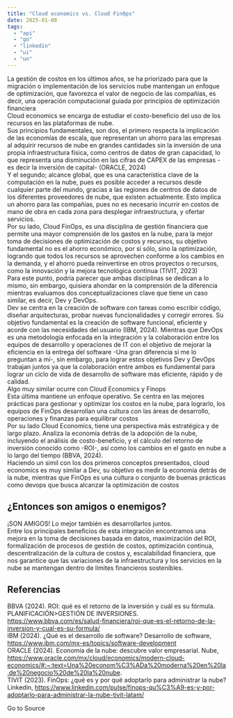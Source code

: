 ```yaml
---
title: "Cloud economics vs. Cloud FinOps"
date: 2025-01-08
tags: 
  - "api"
  - "go"
  - "linkedin"
  - "ui"
  - "un"
---
```


La gestión de costos en los últimos años, se ha priorizado para que la migración o implementación de los servicios nube mantengan un enfoque de optimización, que favorezca el valor de negocio de las compañías, es decir, una operación computacional guiada por principios de optimización financiera  
Cloud economics se encarga de estudiar el costo-beneficio del uso de los recursos en las plataformas de nube.  
Sus principios fundamentales, son dos, el primero respecta la implicación de las economías de escala, que representan un ahorro para las empresas al adquirir recursos de nube en grandes cantidades sin la inversión de una propia infraestructura física, como centros de datos de gran capacidad, lo que representa una disminución en las cifras de CAPEX de las empresas -es decir la inversión de capital- (ORACLE, 2024)  
Y el segundo; alcance global, que es una característica clave de la computación en la nube, pues es posible acceder a recursos desde cualquier parte del mundo, gracias a las regiones de centros de datos de los diferentes proveedores de nube, que existen actualmente. Esto implica un ahorro para las compañías, pues no es necesario incurrir en costos de mano de obra en cada zona para desplegar infraestructura, y ofertar servicios.  
Por su lado, Cloud FinOps, es una disciplina de gestión financiera que permite una mayor comprensión de los gastos en la nube, para la mejor toma de decisiones de optimización de costos y recursos, su objetivo fundamental no es el ahorro económico, por sí sólo, sino la optimización, logrando que todos los recursos se aprovechen conforme a los cambios en la demanda, y el ahorro pueda reinvertirse en otros proyectos o recursos, como la innovación y la mejora tecnológica continua (TIVIT, 2023)  
Para este punto, podría parecer que ambas disciplinas se dedican a lo mismo, sin embargo, quisiera ahondar en la comprensión de la diferencia mientras evaluamos dos conceptualizaciones clave que tiene un caso similar, es decir, Dev y DevOps.  
Dev se centra en la creación de software con tareas como escribir código, diseñar arquitecturas, probar nuevas funcionalidades y corregir errores. Su objetivo fundamental es la creación de software funcional, eficiente y acorde con las necesidades del usuario (IBM, 2024). Mientras que DevOps es una metodología enfocada en la integración y la colaboración entre los equipos de desarrollo y operaciones de IT con el objetivo de mejorar la eficiencia en la entrega del software -Una gran diferencia si me lo preguntan a mí-, sin embargo, para lograr estos objetivos Dev y DevOps trabajan juntos ya que la colaboración entre ambos es fundamental para lograr un ciclo de vida de desarrollo de software más eficiente, rápido y de calidad.  
Algo muy similar ocurre con Cloud Economics y Finops  
Esta última mantiene un enfoque operativo. Se centra en las mejores prácticas para gestionar y optimizar los costos en la nube, para lograrlo, los equipos de FinOps desarrollan una cultura con las áreas de desarrollo, operaciones y finanzas para equilibrar costos  
Por su lado Cloud Economics, tiene una perspectiva más estratégica y de largo plazo. Analiza la economía detrás de la adopción de la nube, incluyendo el análisis de costo-beneficio, y el cálculo del retorno de inversión conocido como -ROI-, así como los cambios en el gasto en nube a lo largo del tiempo (BBVA, 2024).  
Haciendo un simil con los dos primeros conceptos presentados, cloud economics es muy similar a Dev, su objetivo es medir la economía detrás de la nube, mientras que FinOps es una cultura o conjunto de buenas prácticas como devops que busca alcanzar la optimización de costos

## ¿Entonces son amigos o enemigos?

¡SON AMIGOS! Lo mejor también es desarrollarlos juntos.  
Entre los principales beneficios de esta integración encontramos una mejora en la toma de decisiones basada en datos, maximización del ROI, formalización de procesos de gestión de costos, optimización continua, descentralización de la cultura de costos y, escalabilidad financiera, que nos garantice que las variaciones de la infraestructura y los servicios en la nube se mantengan dentro de límites financieros sostenibles.

## Referencias

BBVA (2024). ROI: qué es el retorno de la inversión y cuál es su fórmula. PLANIFICACIÓN>GESTIÓN DE INVERSIONES. https://www.bbva.com/es/salud-financiera/roi-que-es-el-retorno-de-la-inversion-y-cual-es-su-formula/  
IBM (2024). ¿Qué es el desarrollo de software? Desarrollo de software, https://www.ibm.com/mx-es/topics/software-development  
ORACLE (2024). Economía de la nube: descubre valor empresarial. Nube, https://www.oracle.com/mx/cloud/economics/modern-cloud-economics/#:~:text=Una%20econom%C3%ADa%20moderna%20en%20la,de%20negocio%20de%20la%20nube.  
TIVIT (2023). FinOps: ¿qué es y por qué adoptarlo para administrar la nube? Linkedin, https://www.linkedin.com/pulse/finops-qu%C3%A9-es-y-por-adoptarlo-para-administrar-la-nube-tivit-latam/

Go to Source
